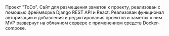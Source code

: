 Проект "ToDo".
Сайт для размещения заметок к проекту, реализован с помощью фреймворка Django REST API и React. Реализован функционал авторизации и добавления и редактирования проектов и заметок к ним.
MVP развернут на облачном сервере с применением средств Docker-compose.

